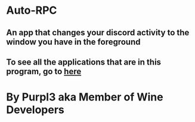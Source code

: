 # Auto-RPC
## An app that changes your discord activity to the window you have in the foreground
## To see all the applications that are in this program, go to [here](https://raw.githubusercontent.com/WineDevs/Auto-RPC/main/apps.py)

# By Purpl3 aka Member of Wine Developers